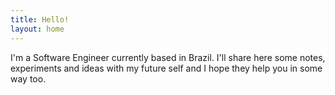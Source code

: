 ```yaml
---
title: Hello!
layout: home
---
```

 
I'm a Software Engineer currently based in Brazil. I'll share here some notes, experiments and ideas with my future self and I hope they help you in some way too.
